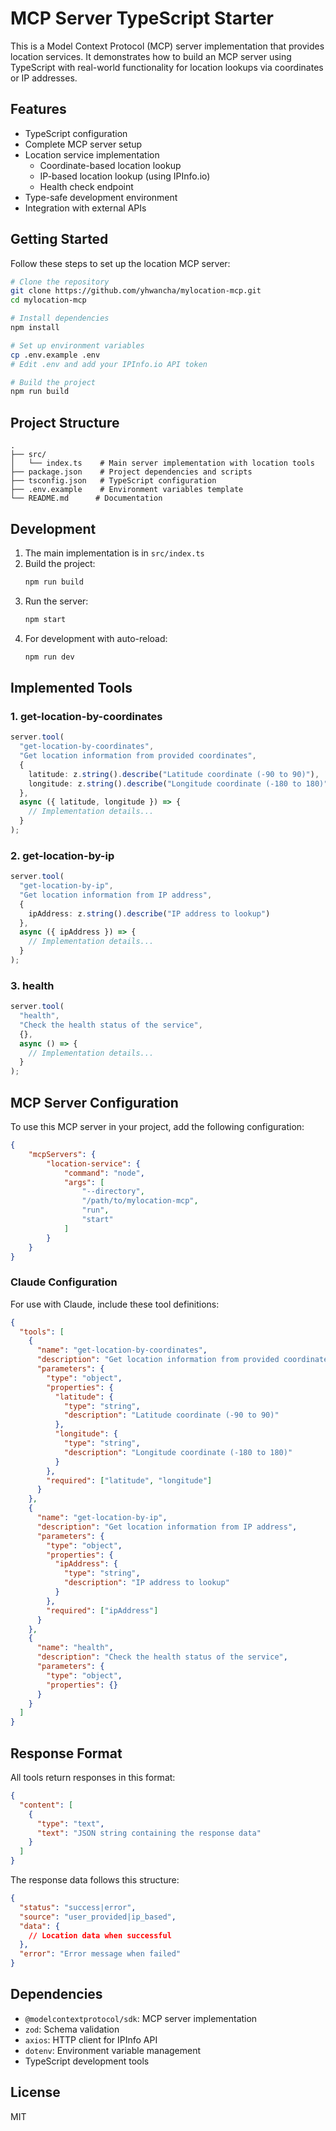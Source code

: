 # MCP Server TypeScript Starter

This is a Model Context Protocol (MCP) server implementation that provides location services. It demonstrates how to build an MCP server using TypeScript with real-world functionality for location lookups via coordinates or IP addresses.

## Features

- TypeScript configuration
- Complete MCP server setup
- Location service implementation
  - Coordinate-based location lookup
  - IP-based location lookup (using IPInfo.io)
  - Health check endpoint
- Type-safe development environment
- Integration with external APIs

## Getting Started

Follow these steps to set up the location MCP server:

```bash
# Clone the repository
git clone https://github.com/yhwancha/mylocation-mcp.git
cd mylocation-mcp

# Install dependencies
npm install

# Set up environment variables
cp .env.example .env
# Edit .env and add your IPInfo.io API token

# Build the project
npm run build
```

## Project Structure

```
.
├── src/
│   └── index.ts    # Main server implementation with location tools
├── package.json    # Project dependencies and scripts
├── tsconfig.json   # TypeScript configuration
├── .env.example    # Environment variables template
└── README.md      # Documentation
```

## Development

1. The main implementation is in `src/index.ts`
2. Build the project:
   ```bash
   npm run build
   ```
3. Run the server:
   ```bash
   npm start
   ```
4. For development with auto-reload:
   ```bash
   npm run dev
   ```

## Implemented Tools

### 1. get-location-by-coordinates

```typescript
server.tool(
  "get-location-by-coordinates",
  "Get location information from provided coordinates",
  {
    latitude: z.string().describe("Latitude coordinate (-90 to 90)"),
    longitude: z.string().describe("Longitude coordinate (-180 to 180)")
  },
  async ({ latitude, longitude }) => {
    // Implementation details...
  }
);
```

### 2. get-location-by-ip

```typescript
server.tool(
  "get-location-by-ip",
  "Get location information from IP address",
  {
    ipAddress: z.string().describe("IP address to lookup")
  },
  async ({ ipAddress }) => {
    // Implementation details...
  }
);
```

### 3. health

```typescript
server.tool(
  "health",
  "Check the health status of the service",
  {},
  async () => {
    // Implementation details...
  }
);
```

## MCP Server Configuration

To use this MCP server in your project, add the following configuration:

```json
{
    "mcpServers": {
        "location-service": {
            "command": "node",
            "args": [
                "--directory",
                "/path/to/mylocation-mcp",
                "run",
                "start"
            ]
        }
    }
}
```

### Claude Configuration

For use with Claude, include these tool definitions:

```json
{
  "tools": [
    {
      "name": "get-location-by-coordinates",
      "description": "Get location information from provided coordinates",
      "parameters": {
        "type": "object",
        "properties": {
          "latitude": {
            "type": "string",
            "description": "Latitude coordinate (-90 to 90)"
          },
          "longitude": {
            "type": "string",
            "description": "Longitude coordinate (-180 to 180)"
          }
        },
        "required": ["latitude", "longitude"]
      }
    },
    {
      "name": "get-location-by-ip",
      "description": "Get location information from IP address",
      "parameters": {
        "type": "object",
        "properties": {
          "ipAddress": {
            "type": "string",
            "description": "IP address to lookup"
          }
        },
        "required": ["ipAddress"]
      }
    },
    {
      "name": "health",
      "description": "Check the health status of the service",
      "parameters": {
        "type": "object",
        "properties": {}
      }
    }
  ]
}
```

## Response Format

All tools return responses in this format:

```json
{
  "content": [
    {
      "type": "text",
      "text": "JSON string containing the response data"
    }
  ]
}
```

The response data follows this structure:
```json
{
  "status": "success|error",
  "source": "user_provided|ip_based",
  "data": {
    // Location data when successful
  },
  "error": "Error message when failed"
}
```

## Dependencies

- `@modelcontextprotocol/sdk`: MCP server implementation
- `zod`: Schema validation
- `axios`: HTTP client for IPInfo API
- `dotenv`: Environment variable management
- TypeScript development tools

## License

MIT